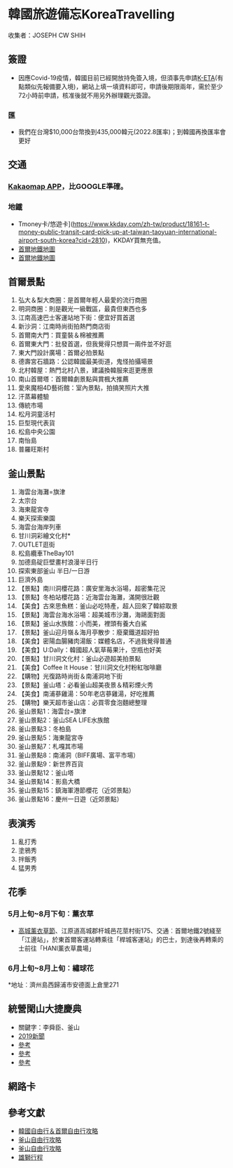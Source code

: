 # 韓國旅遊備忘KoreaTravelling
收集者：JOSEPH CW SHIH
## 簽證
* 因應Covid-19疫情，韓國目前已經開放持免簽入境，但須事先申請[K-ETA](https://www.k-eta.go.kr/portal/apply/index.do)(有點類似先報備要入境)，網站上填一填資料即可，申請後期限兩年，需於至少72小時前申請，核准後就不用另外辦理觀光簽證。
### 匯
* 我們在台灣$10,000台幣換到435,000韓元(2022.8匯率)；到韓國再換匯率會更好
## 交通
### [Kakaomap APP](https://apps.apple.com/tw/app/kakaomap-korea-no-1-map/id304608425)，比GOOGLE準確。
### 地鐵
* Tmoney卡/悠遊卡](https://www.kkday.com/zh-tw/product/18161-t-money-public-transit-card-pick-up-at-taiwan-taoyuan-international-airport-south-korea?cid=2810)，KKDAY買無充值。
* [首爾地鐵地圖](http://img.hanyouwang.com/news/20170405/1491351137778843.jpg)
* [首爾地鐵地圖](https://drive.google.com/drive/folders/1Hk-OPbbJYE8fhNw9JBibojnuIUu7jrLU)
## 首爾景點
1. 弘大＆梨大商圈：是首爾年輕人最愛的流行商圈
2. 明洞商圈：則是觀光一級戰區，最貴但東西也多
3. 江南高速巴士客運站地下街：便宜好買首選
4. 新沙洞：江南時尚街拍熱門商店街
5. 首爾南大門：買童裝＆棉被推薦
6. 首爾東大門：批發首選，但我覺得只想買一兩件並不好逛
7. 東大門設計廣場：首爾必拍景點
8. 德壽宮石牆路：公認韓國最美街道，鬼怪拍攝場景
9. 北村韓屋：熱門北村八景，建議換韓服來逛更應景
10. 南山首爾塔：首爾韓劇景點與賞楓大推薦
11. 愛來魔相4D藝術館：室內景點，拍搞笑照片大推
12. 汗蒸幕體驗
13. 傳統市場
14. 松月洞童活村
15. 巨型現代表貨
16. 松島中央公園
17. 南怡島
18. 普羅旺斯村


## 釜山景點
1. 海雲台海灘=旗津
2. 太宗台
3. 海東龍宮寺
4. 樂天探索樂園 
5. 海雲台海岸列車 
6. 甘川洞彩繪文化村*
7. OUTLET逛街
8. 松島纜車TheBay101
9. 加德島碇巨壁畫村浪漫半日行
10. 探索東部釜山 半日/一日游
11. 巨濟外島
12. 【景點】南川洞櫻花路：廣安里海水浴場，超密集花況 
13. 【景點】冬柏站櫻花路：近海雲台海灘，滿開很壯觀 
14. 【美食】古來思魚糕：釜山必吃特產，超人回來了韓綜取景 
15. 【景點】海雲台海水浴場：超美城市沙灘，海鷗面對面 
16. 【景點】釜山水族館：小而美，裡頭有養大白鯊 
17. 【景點】釜山迎月嶺＆海月亭散步：廢棄鐵道超好拍
18. 【美食】密陽血腸豬肉湯飯：媒體名店，不過我覺得普通
19. 【美食】U:Dally：韓國超人氣草莓果汁，空瓶也好美
20. 【景點】甘川洞文化村：釜山必遊超美拍景點
21. 【美食】Coffee It House：甘川洞文化村粉紅咖啡廳 
22. 【購物】光復路時尚街＆南浦洞地下街 
23. 【景點】釜山塔：必看釜山超美夜景＆精彩煙火秀 
24. 【美食】南浦蔘雞湯：50年老店蔘雞湯，好吃推薦
25. 【購物】樂天超市釜山店：必買零食泡麵總整理
26. 釜山景點1：海雲台=旗津
27. 釜山景點2：釜山SEA LIFE水族館
28. 釜山景點3：冬柏島
29. 釜山景點5：海東龍宮寺
30. 釜山景點7：札嘎其市場
31. 釜山景點8：南浦洞（BIFF廣場、富平市場）
32. 釜山景點9：新世界百貨
33. 釜山景點12：釜山塔
34. 釜山景點14：影島大橋
35. 釜山景點15：鎮海軍港節櫻花（近郊景點）
36. 釜山景點16：慶州一日遊（近郊景點）

## 表演秀
1. 亂打秀
2. 塗鴉秀 
3. 拌飯秀 
4. 猛男秀

## 花季
### 5月上旬~8月下旬︰薰衣草
* [高城薰衣草節](https://www.lavenderfarm.co.kr/src/main/indexpage.php)、江原道高城郡杆城邑花莖村街175、交通︰首爾地鐵2號綫至「江邊站」，於東首爾客運站轉乘往「桿城客運站」的巴士，到達後再轉乘的士前往「HANI薰衣草農場」
### 6月上旬~8月上旬︰繡球花
*地址︰濟州島西歸浦市安德面上倉里271 

## 統營閑山大捷慶典
* 關鍵字：李舜臣、釜山
* [2019新聞](https://big5chinese.visitkorea.or.kr/cht/TRI/5_4_view.jsp?gotoPage=2&cid=2614450)
* [參考](https://www.creatrip.com/blog/5295)
* [參考](https://big5chinese.visitkorea.or.kr/cht/ATT/3_4_view.jsp?cid=696167)
* [參考](https://www.facebook.com/big5chinese.visitkorea/posts/2933303090044046/)

## 網路卡

## 參考文獻
* [韓國自由行＆首爾自由行攻略](https://mimihan.tw/seoul-travel/)
* [釜山自由行攻略](https://mimihan.tw/busan-travel/)
* [釜山自由行攻略](https://bobby.tw/blog/post/232116613-【釜山景點地圖】韓國釜山自由行必去景點！)
* [雄獅行程](https://travel.liontravel.com/detail?NormGroupID=3d06d49d-db1b-4ad9-9d5a-c893d614bfdc&GroupID=23JK425ITD-ZP)
